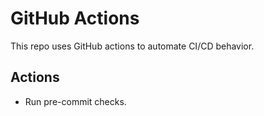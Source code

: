 # GitHub Actions

This repo uses GitHub actions to automate CI/CD behavior.

## Actions

- Run pre-commit checks.
